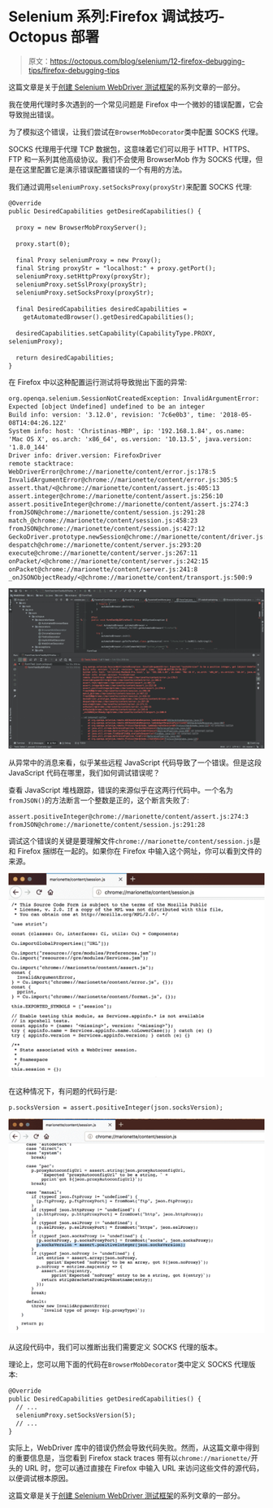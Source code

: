 # Selenium 系列:Firefox 调试技巧- Octopus 部署

> 原文：<https://octopus.com/blog/selenium/12-firefox-debugging-tips/firefox-debugging-tips>

这篇文章是关于[创建 Selenium WebDriver 测试框架](/blog/selenium/0-toc/webdriver-toc)的系列文章的一部分。

我在使用代理时多次遇到的一个常见问题是 Firefox 中一个微妙的错误配置，它会导致抛出错误。

为了模拟这个错误，让我们尝试在`BrowserMobDecorator`类中配置 SOCKS 代理。

SOCKS 代理用于代理 TCP 数据包，这意味着它们可以用于 HTTP、HTTPS、FTP 和一系列其他高级协议。我们不会使用 BrowserMob 作为 SOCKS 代理，但是在这里配置它是演示错误配置错误的一个有用的方法。

我们通过调用`seleniumProxy.setSocksProxy(proxyStr)`来配置 SOCKS 代理:

```
@Override
public DesiredCapabilities getDesiredCapabilities() {

  proxy = new BrowserMobProxyServer();

  proxy.start(0);

  final Proxy seleniumProxy = new Proxy();
  final String proxyStr = "localhost:" + proxy.getPort();
  seleniumProxy.setHttpProxy(proxyStr);
  seleniumProxy.setSslProxy(proxyStr);
  seleniumProxy.setSocksProxy(proxyStr);

  final DesiredCapabilities desiredCapabilities =
    getAutomatedBrowser().getDesiredCapabilities();

  desiredCapabilities.setCapability(CapabilityType.PROXY, seleniumProxy);

  return desiredCapabilities;
} 
```

在 Firefox 中以这种配置运行测试将导致抛出下面的异常:

```
org.openqa.selenium.SessionNotCreatedException: InvalidArgumentError: Expected [object Undefined] undefined to be an integer
Build info: version: '3.12.0', revision: '7c6e0b3', time: '2018-05-08T14:04:26.12Z'
System info: host: 'Christinas-MBP', ip: '192.168.1.84', os.name:
'Mac OS X', os.arch: 'x86_64', os.version: '10.13.5', java.version: '1.8.0_144'
Driver info: driver.version: FirefoxDriver
remote stacktrace: WebDriverError@chrome://marionette/content/error.js:178:5
InvalidArgumentError@chrome://marionette/content/error.js:305:5
assert.that/<@chrome://marionette/content/assert.js:405:13
assert.integer@chrome://marionette/content/assert.js:256:10
assert.positiveInteger@chrome://marionette/content/assert.js:274:3
fromJSON@chrome://marionette/content/session.js:291:28
match_@chrome://marionette/content/session.js:458:23
fromJSON@chrome://marionette/content/session.js:427:12
GeckoDriver.prototype.newSession@chrome://marionette/content/driver.js:693:25
despatch@chrome://marionette/content/server.js:293:20
execute@chrome://marionette/content/server.js:267:11
onPacket/<@chrome://marionette/content/server.js:242:15
onPacket@chrome://marionette/content/server.js:241:8
_onJSONObjectReady/<@chrome://marionette/content/transport.js:500:9 
```

[![](img/d208b27ff7ad43c6c790c49e3847c1f6.png)](#)

从异常中的消息来看，似乎某些远程 JavaScript 代码导致了一个错误。但是这段 JavaScript 代码在哪里，我们如何调试错误呢？

查看 JavaScript 堆栈跟踪，错误的来源似乎在这两行代码中。一个名为`fromJSON()`的方法断言一个整数是正的，这个断言失败了:

```
assert.positiveInteger@chrome://marionette/content/assert.js:274:3
fromJSON@chrome://marionette/content/session.js:291:28 
```

调试这个错误的关键是要理解文件`chrome://marionette/content/session.js`是和 Firefox 捆绑在一起的。如果你在 Firefox 中输入这个网址，你可以看到文件的来源。

[![](img/f45d7adabf2f0a5e1889129331e51302.png)](#)

在这种情况下，有问题的代码行是:

```
p.socksVersion = assert.positiveInteger(json.socksVersion); 
```

[![](img/d80139d025350f011224083f850ce86f.png)](#)

从这段代码中，我们可以推断出我们需要定义 SOCKS 代理的版本。

理论上，您可以用下面的代码在`BrowserMobDecorator`类中定义 SOCKS 代理版本:

```
@Override
public DesiredCapabilities getDesiredCapabilities() {
  // ...
  seleniumProxy.setSocksVersion(5);
  // ...
} 
```

实际上，WebDriver 库中的错误仍然会导致代码失败。然而，从这篇文章中得到的重要信息是，当您看到 Firefox stack traces 带有以`chrome://marionette/`开头的 URL 时，您可以通过直接在 Firefox 中输入 URL 来访问这些文件的源代码，以便调试根本原因。

这篇文章是关于[创建 Selenium WebDriver 测试框架](/blog/selenium/0-toc/webdriver-toc)的系列文章的一部分。